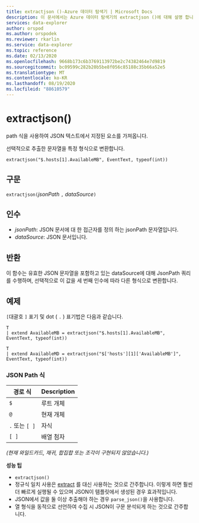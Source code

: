 ```yaml
---
title: extractjson ()-Azure 데이터 탐색기 | Microsoft Docs
description: 이 문서에서는 Azure 데이터 탐색기의 extractjson ()에 대해 설명 합니다.
services: data-explorer
author: orspod
ms.author: orspodek
ms.reviewer: rkarlin
ms.service: data-explorer
ms.topic: reference
ms.date: 02/13/2020
ms.openlocfilehash: 9668b173c6b3769113972be2c74382464e7d9819
ms.sourcegitcommit: bc09599c282b20b5be8f056c85188c35b66a52e5
ms.translationtype: MT
ms.contentlocale: ko-KR
ms.lasthandoff: 08/19/2020
ms.locfileid: "88610579"
---
```

# <a name="extractjson"></a>extractjson()

path 식을 사용하여 JSON 텍스트에서 지정된 요소를 가져옵니다. 

선택적으로 추출한 문자열을 특정 형식으로 변환합니다.

```kusto
extractjson("$.hosts[1].AvailableMB", EventText, typeof(int))
```

## <a name="syntax"></a>구문

`extractjson(`*jsonPath* `,` *dataSource*`)` 

## <a name="arguments"></a>인수

* *jsonPath*: JSON 문서에 대 한 접근자를 정의 하는 jsonPath 문자열입니다.
* *dataSource*: JSON 문서입니다.

## <a name="returns"></a>반환

이 함수는 유효한 JSON 문자열을 포함하고 있는 dataSource에 대해 JsonPath 쿼리를 수행하며, 선택적으로 이 값을 세 번째 인수에 따라 다른 형식으로 변환합니다.

## <a name="example"></a>예제

`[`대괄호 `]` 표기 및 dot ( `.` ) 표기법은 다음과 같습니다.

```kusto
T 
| extend AvailableMB = extractjson("$.hosts[1].AvailableMB", EventText, typeof(int)) 

T
| extend AvailableMD = extractjson("$['hosts'][1]['AvailableMB']", EventText, typeof(int)) 
```

### <a name="json-path-expressions"></a>JSON Path 식

|경로 식|Description|
|---|---|
|`$`|루트 개체|
|`@`|현재 개체|
|`.` 또는 `[ ]` | 자식|
|`[ ]`|배열 첨자|

*(현재 와일드카드, 재귀, 합집합 또는 조각이 구현되지 않았습니다.)*


**성능 팁**

* `extractjson()`
* 정규식 일치 사용은 [extract](extractfunction.md) 를 대신 사용하는 것으로 간주합니다. 이렇게 하면 훨씬 더 빠르게 실행될 수 있으며 JSON이 템플릿에서 생성된 경우 효과적입니다.
* JSON에서 값을 둘 이상 추출해야 하는 경우 `parse_json()`을 사용합니다.
* 열 형식을 동적으로 선언하여 수집 시 JSON이 구문 분석되게 하는 것으로 간주합니다.